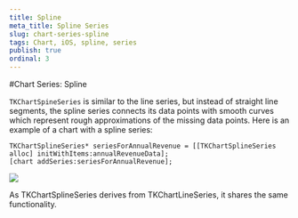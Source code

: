 ```yaml
---
title: Spline
meta_title: Spline Series
slug: chart-series-spline
tags: Chart, iOS, spline, series
publish: true
ordinal: 3
---
```


#Chart Series: Spline

<code>TKChartSpineSeries</code> is similar to the line series, but instead of straight line segments, the spline series connects its data points with smooth curves which represent rough approximations of the missing data points. Here is an example of a chart with a spline series:

	TKChartSplineSeries* seriesForAnnualRevenue = [[TKChartSplineSeries alloc] initWithItems:annualRevenueData];
	[chart addSeries:seriesForAnnualRevenue];

<img src="../images/chart-series-spline001.png"/>

As TKChartSplineSeries derives from TKChartLineSeries, it shares the same functionality.